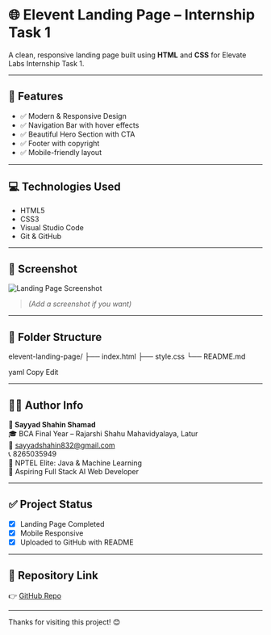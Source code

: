 # 🌐 Elevent Landing Page – Internship Task 1

A clean, responsive landing page built using **HTML** and **CSS** for Elevate Labs Internship Task 1.

---

## 🚀 Features

- ✅ Modern & Responsive Design
- ✅ Navigation Bar with hover effects
- ✅ Beautiful Hero Section with CTA
- ✅ Footer with copyright
- ✅ Mobile-friendly layout

---

## 💻 Technologies Used

- HTML5
- CSS3
- Visual Studio Code
- Git & GitHub

---

## 📸 Screenshot

![Landing Page Screenshot](./screenshot.png)

> *(Add a screenshot if you want)*

---

## 📁 Folder Structure

elevent-landing-page/
├── index.html
├── style.css
└── README.md

yaml
Copy
Edit

---

## 🧑‍🎓 Author Info

**👩 Sayyad Shahin Shamad**  
🎓 BCA Final Year – Rajarshi Shahu Mahavidyalaya, Latur  
📧 sayyadshahin832@gmail.com  
📞 8265035949  
🏅 NPTEL Elite: Java & Machine Learning  
🎯 Aspiring Full Stack AI Web Developer  

---

## ✅ Project Status

- [x] Landing Page Completed
- [x] Mobile Responsive
- [x] Uploaded to GitHub with README

---

## 🔗 Repository Link

👉 [GitHub Repo](https://github.com/codebyshahin/elevent-landing--page-task1)

---

Thanks for visiting this project! 😊
